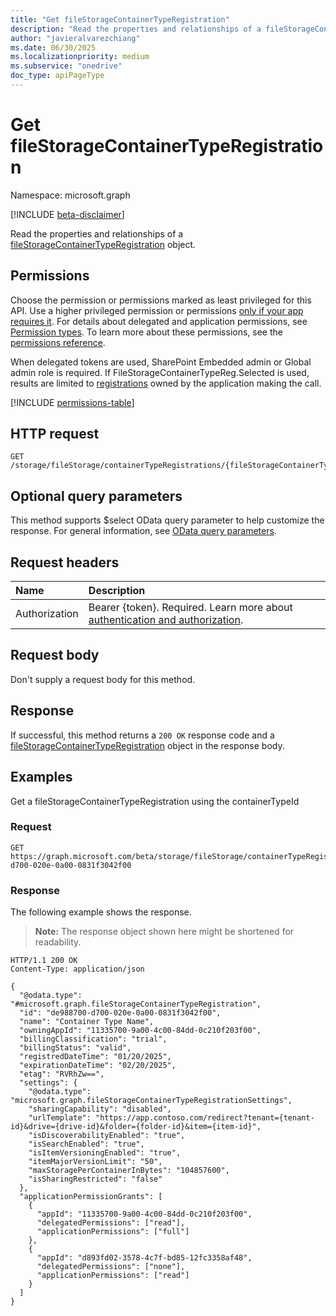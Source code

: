 ```yaml
---
title: "Get fileStorageContainerTypeRegistration"
description: "Read the properties and relationships of a fileStorageContainerTypeRegistration object."
author: "javieralvarezchiang"
ms.date: 06/30/2025
ms.localizationpriority: medium
ms.subservice: "onedrive"
doc_type: apiPageType
---
```


# Get fileStorageContainerTypeRegistration

Namespace: microsoft.graph

[!INCLUDE [beta-disclaimer](../../includes/beta-disclaimer.md)]

Read the properties and relationships of a [fileStorageContainerTypeRegistration](../resources/filestoragecontainertyperegistration.md) object.

## Permissions

Choose the permission or permissions marked as least privileged for this API. Use a higher privileged permission or permissions [only if your app requires it](/graph/permissions-overview#best-practices-for-using-microsoft-graph-permissions). For details about delegated and application permissions, see [Permission types](/graph/permissions-overview#permission-types). To learn more about these permissions, see the [permissions reference](/graph/permissions-reference).

When delegated tokens are used, SharePoint Embedded admin or Global admin role is required.
If FileStorageContainerTypeReg.Selected is used, results are limited to [registrations](../resources/filestoragecontainertyperegistration.md) owned by the application 
making the call.
<!-- {
  "blockType": "permissions",
  "name": "filestoragecontainertyperegistration-get-permissions"
}
-->
[!INCLUDE [permissions-table](../includes/permissions/filestoragecontainertyperegistration-get-permissions.md)]

## HTTP request

<!-- {
  "blockType": "ignored"
}
-->
``` http
GET /storage/fileStorage/containerTypeRegistrations/{fileStorageContainerTypeRegistrationId}
```

## Optional query parameters

This method supports $select OData query parameter to help customize the response. For general information, see [OData query parameters](/graph/query-parameters).

## Request headers

|Name|Description|
|:---|:---|
|Authorization|Bearer {token}. Required. Learn more about [authentication and authorization](/graph/auth/auth-concepts).|

## Request body

Don't supply a request body for this method.

## Response

If successful, this method returns a `200 OK` response code and a [fileStorageContainerTypeRegistration](../resources/filestoragecontainertyperegistration.md) object in the response body.

## Examples

Get a fileStorageContainerTypeRegistration using the containerTypeId

### Request

<!-- {
  "blockType": "request",
  "name": "get_filestoragecontainertyperegistration"
}
-->
``` http
GET https://graph.microsoft.com/beta/storage/fileStorage/containerTypeRegistrations/de988700-d700-020e-0a00-0831f3042f00
```


### Response

The following example shows the response.
>**Note:** The response object shown here might be shortened for readability.
<!-- {
  "blockType": "response",
  "truncated": true,
  "@odata.type": "microsoft.graph.fileStorageContainerTypeRegistration"
}
-->
``` http
HTTP/1.1 200 OK
Content-Type: application/json

{
  "@odata.type": "#microsoft.graph.fileStorageContainerTypeRegistration",
  "id": "de988700-d700-020e-0a00-0831f3042f00",
  "name": "Container Type Name",
  "owningAppId": "11335700-9a00-4c00-84dd-0c210f203f00",
  "billingClassification": "trial",
  "billingStatus": "valid",
  "registredDateTime": "01/20/2025",
  "expirationDateTime": "02/20/2025",
  "etag": "RVRhZw==",
  "settings": {
    "@odata.type": "microsoft.graph.fileStorageContainerTypeRegistrationSettings",
    "sharingCapability": "disabled",
    "urlTemplate": "https://app.contoso.com/redirect?tenant={tenant-id}&drive={drive-id}&folder={folder-id}&item={item-id}",
    "isDiscoverabilityEnabled": "true",
    "isSearchEnabled": "true",
    "isItemVersioningEnabled": "true",
    "itemMajorVersionLimit": "50",
    "maxStoragePerContainerInBytes": "104857600",
    "isSharingRestricted": "false"
  },
  "applicationPermissionGrants": [
    {
      "appId": "11335700-9a00-4c00-84dd-0c210f203f00",
      "delegatedPermissions": ["read"],
      "applicationPermissions": ["full"]
    },
    {
      "appId": "d893fd02-3578-4c7f-bd85-12fc3358af48",
      "delegatedPermissions": ["none"],
      "applicationPermissions": ["read"]
    }
  ]
}
```

